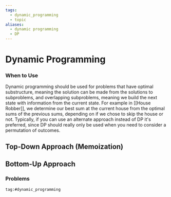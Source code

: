 ```yaml
---
tags:
  - dynamic_programming
  - topic
aliases:
  - dynamic programming
  - DP
---
```

# Dynamic Programming
### When to Use
Dynamic programming should be used for problems that have optimal substructure, meaning the solution can be made from the solutions to subproblems, and overlapping subproblems, meaning we build the next state with information from the current state. For example in [[House Robber]], we determine our best sum at the current house from the optimal sums of the previous sums, depending on if we chose to skip the house or not.
Typically, if you can use an alternate approach instead of DP it's preferred, since DP should really only be used when you need to consider a permutation of outcomes. 

## Top-Down Approach (Memoization)

## Bottom-Up Approach

### Problems
```query
tag:#dynamic_programming
```
